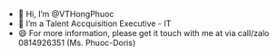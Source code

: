 - 👋 Hi, I’m @VTHongPhuoc
- 👀 I’m a Talent Accquisition Executive - IT 
- 😄 For more information, please get it touch with me at via call/zalo 0814926351 (Ms. Phuoc-Doris)

<!---
VTHongPhuoc/VTHongPhuoc is a ✨ special ✨ repository because its `README.md` (this file) appears on your GitHub profile.
You can click the Preview link to take a look at your changes.
--->
